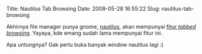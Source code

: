Title: Nautilus Tab Browsing
Date: 2008-05-28 16:55:22
Slug: nautilus-tab-browsing

Akhirnya file manager punya gnome, [nautilus](http://www.gnome.org/projects/nautilus/), akan mempunyai [fitur _tabbed browsing_](http://arstechnica.com/journals/linux.ars/2008/05/27/gnome-file-manager-gets-tabbed-file-browsing). Yayaya, kde emang sudah lama mempunyai fitur ini.

Apa untungnya? Gak perlu buka banyak window nautilus lagi :)